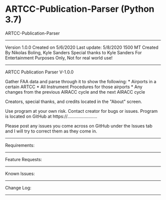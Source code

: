 # ARTCC-Publication-Parser (Python 3.7)

ARTCC-Publication-Parser
*******************************
Version 1.0.0
Created on 5/6/2020
Last update: 5/8/2020 1500 MT
Created By Nikolas Boling, Kyle Sanders
Special thanks to Kyle Sanders
For Entertainment Purposes Only, Not for real world use!
*******************************
ARTCC Publication Parser V-1.0.0

Gather FAA data and parse through it to show the following:
	* Airports in a certain ARTCC
	* All Instrument Procedures for those airports
	* Any changes from the previous AIRACC cycle and the next AIRACC cycle

Creators, special thanks, and credits located in the "About" screen.

Use program at your own risk. Contact creator for bugs or issues.
Program is located on GitHub at https://........................

Please post any issues you come across on GitHub under the Issues tab and I will
try to correct them as they come in. 

*******************************
Requirements:
	
	
*******************************
Feature Requests: 
	

*******************************
Known Issues:
	

*******************************
Change Log: 
	
	
	
*******************************